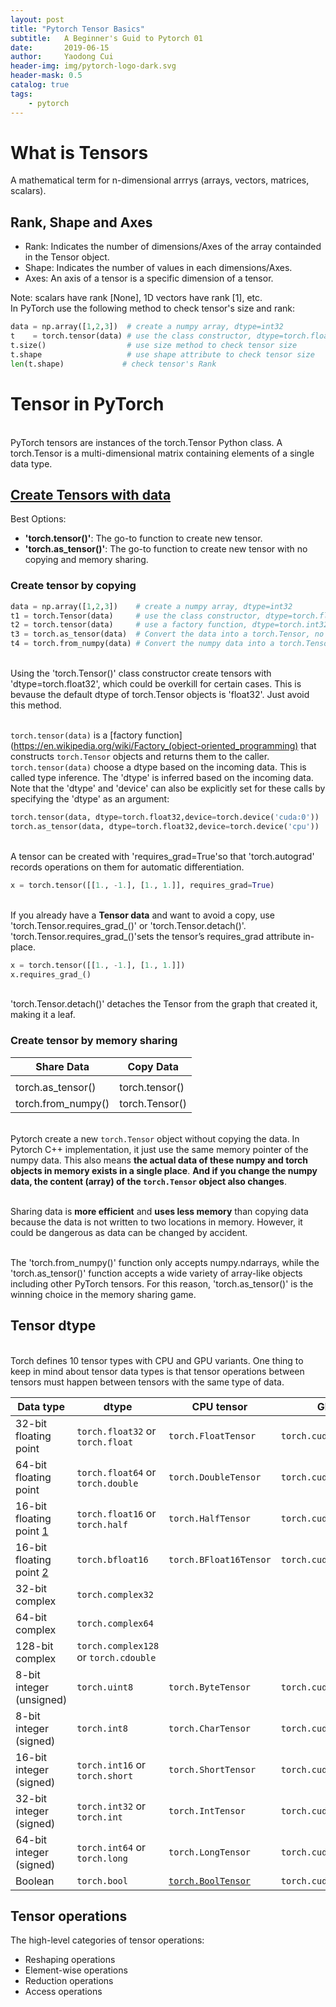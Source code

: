 ```yaml
---
layout: post
title: "Pytorch Tensor Basics"
subtitle:   A Beginner's Guid to Pytorch 01
date:       2019-06-15
author:     Yaodong Cui
header-img: img/pytorch-logo-dark.svg
header-mask: 0.5
catalog: true
tags:
    - pytorch
---
```



# What is Tensors

A mathematical term for n-dimensional arrrys (arrays, vectors, matrices, scalars).

## Rank, Shape and Axes

- Rank:  Indicates the number of dimensions/Axes of the array containded in the Tensor object.
- Shape: Indicates the number of values in each dimensions/Axes.
- Axes:  An axis of a tensor is a specific dimension of a tensor.

Note: scalars have rank [None], 1D vectors have rank [1], etc.
<br> In PyTorch use the following method to check tensor's size and rank:
```python
data = np.array([1,2,3])  # create a numpy array, dtype=int32
t    = torch.tensor(data) # use the class constructor, dtype=torch.float32
t.size()                  # use size method to check tensor size
t.shape                   # use shape attribute to check tensor size
len(t.shape)             # check tensor's Rank
```
# Tensor in PyTorch

<br> PyTorch tensors are instances of the torch.Tensor Python class. A torch.Tensor is a multi-dimensional matrix containing elements of a single data type.

## [Create Tensors with data](https://pytorch.org/docs/stable/torch.html#tensor-creation-ops)

Best Options:
- **'torch.tensor()'**: The go-to function to create new tensor.
- **'torch.as_tensor()'**: The go-to function to create new tensor with no copying and memory sharing.

### Create tensor by copying

```python
data = np.array([1,2,3])    # create a numpy array, dtype=int32
t1 = torch.Tensor(data)     # use the class constructor, dtype=torch.float32
t2 = torch.tensor(data)     # use a factory function, dtype=torch.int32
t3 = torch.as_tensor(data)  # Convert the data into a torch.Tensor, no copy
t4 = torch.from_numpy(data) # Convert the numpy data into a torch.Tensor, no copy
```

<br> Using the 'torch.Tensor()' class constructor create tensors with 'dtype=torch.float32', which could be overkill for certain cases. This is bevause the default dtype of torch.Tensor objects is 'float32'. Just avoid this method.

<br> `torch.tensor(data)` is a [factory function](https://en.wikipedia.org/wiki/Factory_(object-oriented_programming) that constructs `torch.Tensor` objects and returns them to the caller.  `torch.tensor(data)` choose a dtype based on the incoming data. This is called type inference. The 'dtype' is inferred based on the incoming data. Note that the 'dtype' and 'device' can also be explicitly set for these calls by specifying the 'dtype' as an argument:
```python
torch.tensor(data, dtype=torch.float32,device=torch.device('cuda:0'))
torch.as_tensor(data, dtype=torch.float32,device=torch.device('cpu'))
```
<br> A tensor can be created with 'requires_grad=True'so that 'torch.autograd' records operations on them for automatic differentiation.
```python
x = torch.tensor([[1., -1.], [1., 1.]], requires_grad=True)
```
<br> If you already have a **Tensor data** and want to avoid a copy, use 'torch.Tensor.requires_grad_()' or 'torch.Tensor.detach()'.
<br>'torch.Tensor.requires_grad_()'sets the tensor’s requires_grad attribute in-place.
```python
x = torch.tensor([[1., -1.], [1., 1.]])
x.requires_grad_()
```
<br>'torch.Tensor.detach()' detaches the Tensor from the graph that created it, making it a leaf.

### Create tensor by memory sharing

| Share Data          | Copy Data      |
| ------------------- | -------------- |
|  |
| torch.as\_tensor()  | torch.tensor() |
| torch.from\_numpy() | torch.Tensor() |

<br> Pytorch create a new `torch.Tensor` object without copying the data. In Pytorch C++ implementation, it just use the same memory pointer of the numpy data. This also means **the actual data of these numpy and torch objects in memory exists in a single place**. **And if you change the numpy data, the content (array) of the `torch.Tensor` object also changes**.

<br> Sharing data is **more efficient** and **uses less memory** than copying data because the data is not written to two locations in memory. However, it could be dangerous as data can be changed by accident.

<br> The 'torch.from_numpy()' function only accepts numpy.ndarrays, while the 'torch.as_tensor()' function accepts a wide variety of array-like objects including other PyTorch tensors. For this reason, 'torch.as_tensor()' is the winning choice in the memory sharing game.


## Tensor dtype


<br> Torch defines 10 tensor types with CPU and GPU variants. One thing to keep in mind about tensor data types is that tensor operations between tensors must happen between tensors with the same type of data.

| Data type                                                                  | dtype                                 | CPU tensor                                                                                            | GPU tensor                  |
| -------------------------------------------------------------------------- | ------------------------------------- | ----------------------------------------------------------------------------------------------------- | --------------------------- |
| 32-bit floating point                                                      | `torch.float32` or `torch.float`      | `torch.FloatTensor`                                                                                   | `torch.cuda.FloatTensor`    |
| 64-bit floating point                                                      | `torch.float64` or `torch.double`     | `torch.DoubleTensor`                                                                                  | `torch.cuda.DoubleTensor`   |
| 16-bit floating point [1](https://pytorch.org/docs/1.7.1/tensors.html#id3) | `torch.float16` or `torch.half`       | `torch.HalfTensor`                                                                                    | `torch.cuda.HalfTensor`     |
| 16-bit floating point [2](https://pytorch.org/docs/1.7.1/tensors.html#id4) | `torch.bfloat16`                      | `torch.BFloat16Tensor`                                                                                | `torch.cuda.BFloat16Tensor` |
| 32-bit complex                                                             | `torch.complex32`                     |                                                                                                       |                             |
| 64-bit complex                                                             | `torch.complex64`                     |                                                                                                       |                             |
| 128-bit complex                                                            | `torch.complex128` or `torch.cdouble` |                                                                                                       |                             |
| 8-bit integer (unsigned)                                                   | `torch.uint8`                         | `torch.ByteTensor`                                                                                    | `torch.cuda.ByteTensor`     |
| 8-bit integer (signed)                                                     | `torch.int8`                          | `torch.CharTensor`                                                                                    | `torch.cuda.CharTensor`     |
| 16-bit integer (signed)                                                    | `torch.int16` or `torch.short`        | `torch.ShortTensor`                                                                                   | `torch.cuda.ShortTensor`    |
| 32-bit integer (signed)                                                    | `torch.int32` or `torch.int`          | `torch.IntTensor`                                                                                     | `torch.cuda.IntTensor`      |
| 64-bit integer (signed)                                                    | `torch.int64` or `torch.long`         | `torch.LongTensor`                                                                                    | `torch.cuda.LongTensor`     |
| Boolean                                                                    | `torch.bool`                          | [`torch.BoolTensor`](https://pytorch.org/docs/1.7.1/tensors.html#torch.BoolTensor "torch.BoolTensor") | `torch.cuda.BoolTensor`     |

## Tensor operations

The high-level categories of tensor operations:

- Reshaping operations
- Element-wise operations
- Reduction operations
- Access operations
